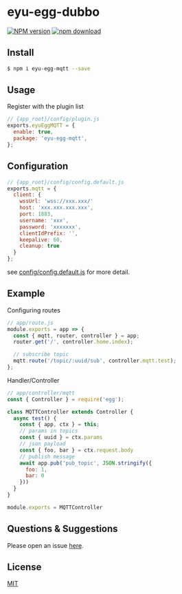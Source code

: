 # eyu-egg-dubbo

[![NPM version][npm-image]][npm-url]
[![npm download][download-image]][download-url]

[npm-image]: https://img.shields.io/npm/v/eyu-egg-mqtt.svg?style=flat-square
[npm-url]: https://npmjs.org/package/eyu-egg-mqtt
[download-image]: https://img.shields.io/npm/dm/eyu-egg-mqtt.svg?style=flat-square
[download-url]: https://npmjs.org/package/eyu-egg-mqtt

<!--
Description here.
-->

## Install

```bash
$ npm i eyu-egg-mqtt --save
```

## Usage

Register with the plugin list

```js
// {app_root}/config/plugin.js
exports.eyuEggMQTT = {
  enable: true,
  package: 'eyu-egg-mqtt',
};
```

## Configuration

```js
// {app_root}/config/config.default.js
exports.mqtt = {
  client: {
    wssUrl: 'wss://xxx.xxx/'
    host: 'xxx.xxx.xxx.xxx',
    port: 1883,
    username: 'xxx',
    password: 'xxxxxxx',
    clientIdPrefix: '',
    keepalive: 60,
    cleanup: true
  }
};
```

see [config/config.default.js](config/config.default.js) for more detail.

## Example

Configuring routes

```js
// app/route.js
module.exports = app => {
  const { mqtt, router, controller } = app;
  router.get('/', controller.home.index);

  // subscribe topic
  mqtt.route('/topic/:uuid/sub', controller.mqtt.test);
};
```

Handler/Controller

```js
// app/controller/mqtt
const { Controller } = require('egg');

class MQTTController extends Controller {
  async test() {
    const { app, ctx } = this;
    // params in topics
    const { uuid } = ctx.params
    // json payload
    const { foo, bar } = ctx.request.body
    // publish message
    await app.pub('pub_topic', JSON.stringify({
      foo: 1,
      bar: 0
    }))
  }
}

module.exports = MQTTController
```

## Questions & Suggestions

Please open an issue [here](https://github.com/NoahAdams-c/eyu-egg-mqtt/issues).

## License

[MIT](LICENSE)
